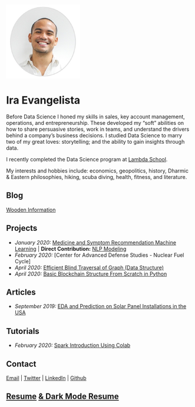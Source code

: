 <img src="profilepic1.png" alt="Ira Evangelista" width="200" height="200">

# Ira Evangelista

Before Data Science I honed my skills in sales, key account management, operations, and entrepreneurship. These developed my “soft” abilities on how to share persuasive stories, work in teams, and understand the drivers behind a company’s business decisions. I studied Data Science to marry two of my great loves: storytelling; and the ability to gain insights through data. 

I recently completed the Data Science program at [Lambda School](https://lambdaschool.com/). 

My interests and hobbies include: economics, geopolitics, history, Dharmic & Eastern philosophies, hiking, scuba diving, health, fitness, and literature.  

## Blog
[Wooden Information](https://medium.com/wooden-information/)  

## Projects
- *January 2020:* [Medicine and Symptom Recommendation Machine Learning](https://github.com/Medical-Cabinet-2) | **Direct Contribution:** [NLP Modeling](https://github.com/Medical-Cabinet-2/Data-Science/blob/master/NLP_model/nlp_model_comparison.ipynb)
- *February 2020:* [Center for Advanced Defense Studies - Nuclear Fuel Cycle]
- *April 2020:* [Efficient Blind Traversal of Graph (Data Structure)](https://github.com/pragmatizt/Blind-Graph-Traversal)  
- *April 2020:* [Basic Blockchain Structure From Scratch in Python](https://github.com/pragmatizt/Blockchain-Challenge)  

## Articles
- *September 2019:* [EDA and Prediction on Solar Panel Installations in the USA](https://medium.com/@evangelista.ira/the-state-of-solar-a-bright-future-cf98eeb6b8df)

## Tutorials
- *February 2020:* [Spark Introduction Using Colab](https://colab.research.google.com/drive/1AnuR9z_6YQY1v-UytY6pzPmq2ls5kCHy?usp=sharing)

## Contact
[Email](mailto:evangelista.ira@gmail.com) | [Twitter](https://twitter.com/pragmatizt) | [LinkedIn](https://www.linkedin.com/in/ira-evangelista-13356b13/)  | [Github](https://github.com/pragmatizt/)


## [Resume](https://drive.google.com/file/d/1n5m7MWhwqGt6iJZZ-Jsw-QB7TPWmtIaF/view?usp=sharing) [& Dark Mode Resume](https://drive.google.com/file/d/148HW0m6HWLfY_EMbbJQbfqoou2yWuf7N/view?usp=sharing)

